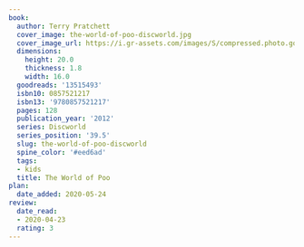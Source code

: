 ```yaml
---
book:
  author: Terry Pratchett
  cover_image: the-world-of-poo-discworld.jpg
  cover_image_url: https://i.gr-assets.com/images/S/compressed.photo.goodreads.com/books/1331115792l/13515493.jpg
  dimensions:
    height: 20.0
    thickness: 1.8
    width: 16.0
  goodreads: '13515493'
  isbn10: 0857521217
  isbn13: '9780857521217'
  pages: 128
  publication_year: '2012'
  series: Discworld
  series_position: '39.5'
  slug: the-world-of-poo-discworld
  spine_color: '#eed6ad'
  tags:
  - kids
  title: The World of Poo
plan:
  date_added: 2020-05-24
review:
  date_read:
  - 2020-04-23
  rating: 3
---
```

